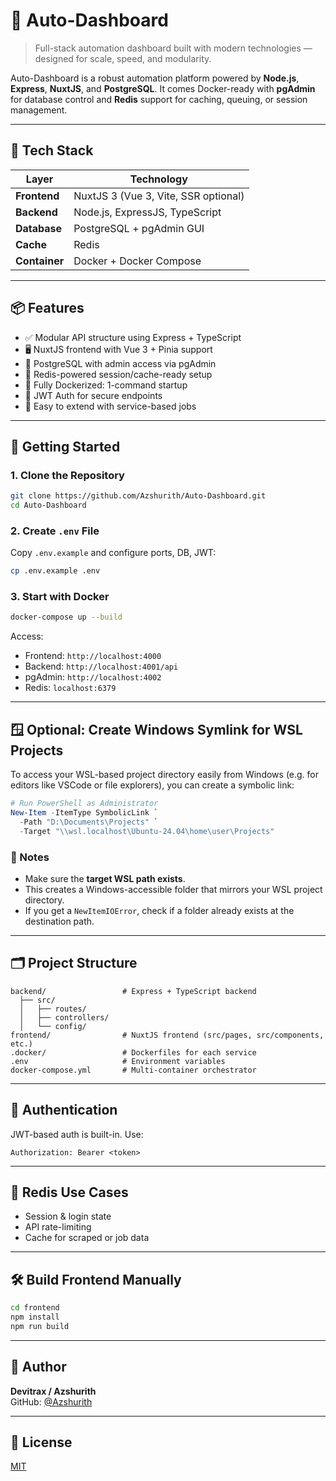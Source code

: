 # 🚀 Auto-Dashboard

> Full-stack automation dashboard built with modern technologies — designed for scale, speed, and modularity.

Auto-Dashboard is a robust automation platform powered by **Node.js**, **Express**, **NuxtJS**, and **PostgreSQL**. It comes Docker-ready with **pgAdmin** for database control and **Redis** support for caching, queuing, or session management.

---

## 🧰 Tech Stack

| Layer         | Technology                            |
|---------------|----------------------------------------|
| **Frontend**  | NuxtJS 3 (Vue 3, Vite, SSR optional)   |
| **Backend**   | Node.js, ExpressJS, TypeScript         |
| **Database**  | PostgreSQL + pgAdmin GUI               |
| **Cache**     | Redis                                  |
| **Container** | Docker + Docker Compose                |

---

## 📦 Features

- ✅ Modular API structure using Express + TypeScript
- 🖥️ NuxtJS frontend with Vue 3 + Pinia support
- 🐘 PostgreSQL with admin access via pgAdmin
- 🔁 Redis-powered session/cache-ready setup
- 🐳 Fully Dockerized: 1-command startup
- 🔐 JWT Auth for secure endpoints
- 🔌 Easy to extend with service-based jobs

---

## 🚀 Getting Started

### 1. Clone the Repository

```bash
git clone https://github.com/Azshurith/Auto-Dashboard.git
cd Auto-Dashboard
```

### 2. Create `.env` File

Copy `.env.example` and configure ports, DB, JWT:

```bash
cp .env.example .env
```

### 3. Start with Docker

```bash
docker-compose up --build
```

Access:
- Frontend: `http://localhost:4000`
- Backend: `http://localhost:4001/api`
- pgAdmin: `http://localhost:4002`
- Redis: `localhost:6379`

---

## 🪟 Optional: Create Windows Symlink for WSL Projects

To access your WSL-based project directory easily from Windows (e.g. for editors like VSCode or file explorers), you can create a symbolic link:

```powershell
# Run PowerShell as Administrator
New-Item -ItemType SymbolicLink `
  -Path "D:\Documents\Projects" `
  -Target "\\wsl.localhost\Ubuntu-24.04\home\user\Projects"
```

### 🔎 Notes
- Make sure the **target WSL path exists**.
- This creates a Windows-accessible folder that mirrors your WSL project directory.
- If you get a `NewItemIOError`, check if a folder already exists at the destination path.

---

## 🗂️ Project Structure

```
backend/                 # Express + TypeScript backend
  ├── src/
  │   ├── routes/
  │   ├── controllers/
  │   └── config/
frontend/                # NuxtJS frontend (src/pages, src/components, etc.)
.docker/                 # Dockerfiles for each service
.env                     # Environment variables
docker-compose.yml       # Multi-container orchestrator
```

---

## 🔐 Authentication

JWT-based auth is built-in. Use:

```http
Authorization: Bearer <token>
```

---

## 🧠 Redis Use Cases

- Session & login state
- API rate-limiting
- Cache for scraped or job data

---

## 🛠️ Build Frontend Manually

```bash
cd frontend
npm install
npm run build
```

---

## 👤 Author

**Devitrax / Azshurith**  
GitHub: [@Azshurith](https://github.com/Azshurith)

---

## 📄 License

[MIT](./LICENSE)